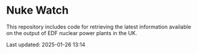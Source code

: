 # Nuke Watch

This repository includes code for retrieving the latest information available on the output of EDF nuclear power plants in the UK.

Last updated: 2025-01-26 13:14